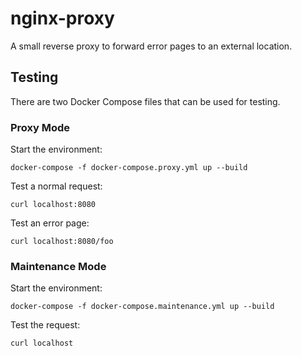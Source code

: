 # nginx-proxy

A small reverse proxy to forward error pages to an external location.

## Testing

There are two Docker Compose files that can be used for testing.

### Proxy Mode

Start the environment:

```
docker-compose -f docker-compose.proxy.yml up --build
```

Test a normal request:

```
curl localhost:8080
```

Test an error page:

```
curl localhost:8080/foo
```

### Maintenance Mode

Start the environment:

```
docker-compose -f docker-compose.maintenance.yml up --build
```

Test the request:

```
curl localhost
```
